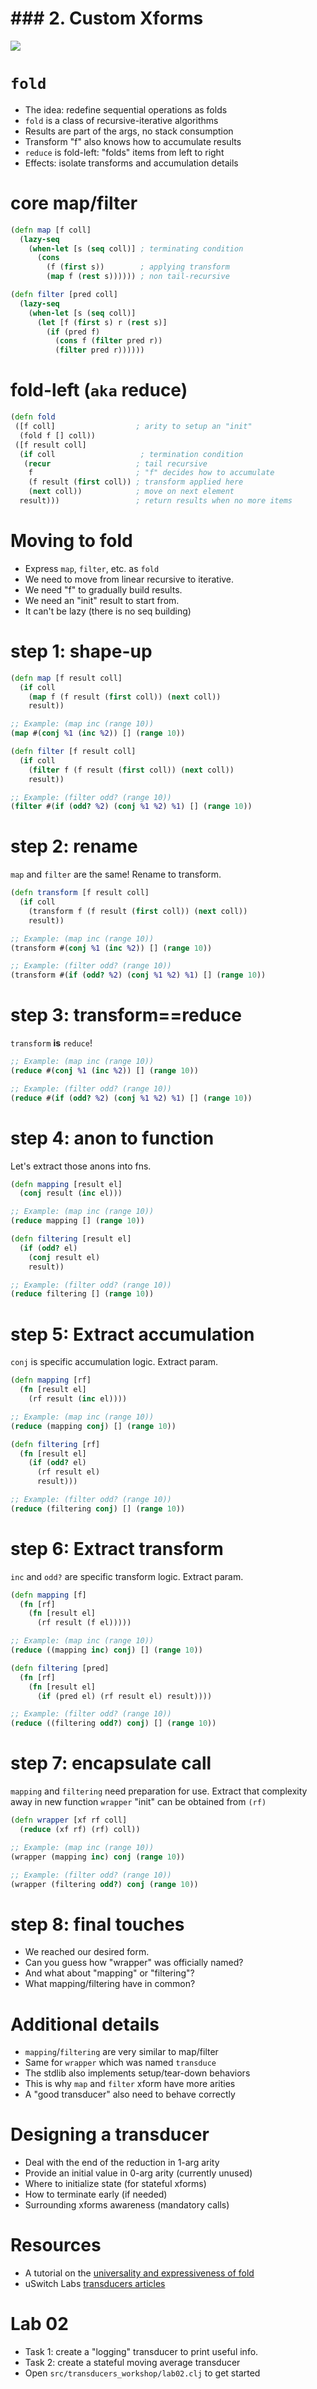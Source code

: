 # ### 2. Custom Xforms

![](images/01-fold-paper.png)

# `fold`

* The idea: redefine sequential operations as folds
* `fold` is a class of recursive-iterative algorithms
* Results are part of the args, no stack consumption
* Transform "f" also knows how to accumulate results
* `reduce` is fold-left: "folds" items from left to right
* Effects: isolate transforms and accumulation details

# core map/filter

```clojure
(defn map [f coll]
  (lazy-seq
    (when-let [s (seq coll)] ; terminating condition
      (cons
        (f (first s))        ; applying transform
        (map f (rest s)))))) ; non tail-recursive

(defn filter [pred coll]
  (lazy-seq
    (when-let [s (seq coll)]
      (let [f (first s) r (rest s)]
        (if (pred f)
          (cons f (filter pred r))
          (filter pred r))))))
```

# fold-left (`aka` reduce)

```clojure
(defn fold
 ([f coll]                  ; arity to setup an "init"
  (fold f [] coll))
 ([f result coll] 
  (if coll                   ; termination condition
   (recur                   ; tail recursive
    f                       ; "f" decides how to accumulate
    (f result (first coll)) ; transform applied here
    (next coll))            ; move on next element
  result)))                 ; return results when no more items
```

# Moving to fold

* Express `map`, `filter`, etc. as `fold`
* We need to move from linear recursive to iterative.
* We need "f" to gradually build results.
* We need an "init" result to start from.
* It can't be lazy (there is no seq building)

# step 1: shape-up

```clojure
(defn map [f result coll]
  (if coll
    (map f (f result (first coll)) (next coll))
    result))

;; Example: (map inc (range 10))
(map #(conj %1 (inc %2)) [] (range 10))

(defn filter [f result coll]
  (if coll
    (filter f (f result (first coll)) (next coll))
    result))

;; Example: (filter odd? (range 10))
(filter #(if (odd? %2) (conj %1 %2) %1) [] (range 10))
```

# step 2: rename

`map` and `filter` are the same! Rename to transform.

```clojure
(defn transform [f result coll]
  (if coll
    (transform f (f result (first coll)) (next coll))
    result))

;; Example: (map inc (range 10))
(transform #(conj %1 (inc %2)) [] (range 10))

;; Example: (filter odd? (range 10))
(transform #(if (odd? %2) (conj %1 %2) %1) [] (range 10))
```

# step 3: transform==reduce

`transform` **is** `reduce`!

```clojure
;; Example: (map inc (range 10))
(reduce #(conj %1 (inc %2)) [] (range 10))

;; Example: (filter odd? (range 10))
(reduce #(if (odd? %2) (conj %1 %2) %1) [] (range 10))
```

# step 4: anon to function

Let's extract those anons into fns.

```clojure
(defn mapping [result el]
  (conj result (inc el)))

;; Example: (map inc (range 10))
(reduce mapping [] (range 10))

(defn filtering [result el]
  (if (odd? el)
    (conj result el)
    result))

;; Example: (filter odd? (range 10))
(reduce filtering [] (range 10))
```

# step 5: Extract accumulation

`conj` is specific accumulation logic. Extract param.

```clojure
(defn mapping [rf]
  (fn [result el]
    (rf result (inc el))))

;; Example: (map inc (range 10))
(reduce (mapping conj) [] (range 10))

(defn filtering [rf]
  (fn [result el]
    (if (odd? el)
      (rf result el)
      result)))

;; Example: (filter odd? (range 10))
(reduce (filtering conj) [] (range 10))
```

# step 6: Extract transform

`inc` and `odd?` are specific transform logic. Extract param.

```clojure
(defn mapping [f]
  (fn [rf]
    (fn [result el]
      (rf result (f el)))))

;; Example: (map inc (range 10))
(reduce ((mapping inc) conj) [] (range 10))

(defn filtering [pred]
  (fn [rf]
    (fn [result el]
      (if (pred el) (rf result el) result))))

;; Example: (filter odd? (range 10))
(reduce ((filtering odd?) conj) [] (range 10))
```

# step 7: encapsulate call

`mapping` and `filtering` need preparation for use.
Extract that complexity away in new function `wrapper`
"init" can be obtained from `(rf)`

```clojure
(defn wrapper [xf rf coll]
  (reduce (xf rf) (rf) coll))

;; Example: (map inc (range 10))
(wrapper (mapping inc) conj (range 10))

;; Example: (filter odd? (range 10))
(wrapper (filtering odd?) conj (range 10))
```

# step 8: final touches

* We reached our desired form.
* Can you guess how "wrapper" was officially named?
* And what about "mapping" or "filtering"?
* What mapping/filtering have in common?

# Additional details

* `mapping`/`filtering` are very similar to map/filter
* Same for `wrapper` which was named `transduce`
* The stdlib also implements setup/tear-down behaviors
* This is why `map` and `filter` xform have more arities
* A "good transducer" also need to behave correctly

# Designing a transducer

* Deal with the end of the reduction in 1-arg arity
* Provide an initial value in 0-arg arity (currently unused)
* Where to initialize state (for stateful xforms)
* How to terminate early (if needed)
* Surrounding xforms awareness (mandatory calls)

# Resources

* A tutorial on the [universality and expressiveness of fold](www.cs.nott.ac.uk/~pszgmh/fold.pdf)
* uSwitch Labs [transducers articles](https://labs.uswitch.com/transducers-from-the-ground-up-the-essence/)

# Lab 02

* Task 1: create a "logging" transducer to print useful info.
* Task 2: create a stateful moving average transducer
* Open `src/transducers_workshop/lab02.clj` to get started
